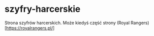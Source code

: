 # szyfry-harcerskie
Strona szyfrów harcerskich. Może kiedyś część strony (Royal Rangers)[https://royalrangers.pl/]

